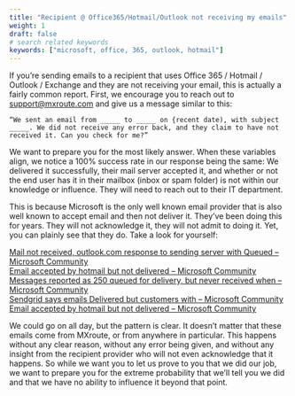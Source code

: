 ```yaml
---
title: "Recipient @ Office365/Hotmail/Outlook not receiving my emails"
weight: 1
draft: false
# search related keywords
keywords: ["microsoft, office, 365, outlook, hotmail"]
---
```


If you’re sending emails to a recipient that uses Office 365 / Hotmail / Outlook / Exchange and they are not receiving your email, this is actually a fairly common report. First, we encourage you to reach out to support@mxroute.com and give us a message similar to this:

    “We sent an email from _____ to _____ on {recent date), with subject _____. We did not receive any error back, and they claim to have not received it. Can you check for me?”

We want to prepare you for the most likely answer. When these variables align, we notice a 100% success rate in our response being the same: We delivered it successfully, their mail server accepted it, and whether or not the end user has it in their mailbox (inbox or spam folder) is not within our knowledge or influence. They will need to reach out to their IT department.

This is because Microsoft is the only well known email provider that is also well known to accept email and then not deliver it. They’ve been doing this for years. They will not acknowledge it, they will not admit to doing it. Yet, you can plainly see that they do. Take a look for yourself:

[Mail not received, outlook.com response to sending server with Queued – Microsoft Community](https://answers.microsoft.com/en-us/outlook_com/forum/all/mail-not-received-outlookcom-response-to-sending/fd4211a6-c8e6-41fb-a94e-8254706f2ec1)  
[Email accepted by hotmail but not delivered – Microsoft Community](https://answers.microsoft.com/en-us/outlook_com/forum/oemail-osend/email-accepted-by-hotmail-but-not-delivered/ae1a98c0-c3c3-4b03-b9a7-9311d036f35a)  
[Messages reported as 250 queued for delivery, but never received when – Microsoft Community](https://answers.microsoft.com/en-us/outlook_com/forum/oemail-osend/messages-reported-as-250-queued-for-delivery-but/f451cda5-ba7d-45ff-b643-501efe2413dc)  
[Sendgrid says emails Delivered but customers with – Microsoft Community](https://answers.microsoft.com/en-us/outlook_com/forum/oemail-osend/sendgrid-says-emails-delivered-but-customers-with/62de80ab-c006-4507-86d1-708d255c996d)  
[Email accepted by hotmail but not delivered – Microsoft Community](https://answers.microsoft.com/en-us/outlook_com/forum/oemail-osend/email-accepted-by-hotmail-but-not-delivered/83621726-60f8-46ce-9416-daf2385acca3)

We could go on all day, but the pattern is clear. It doesn’t matter that these emails come from MXroute, or from anywhere in particular. This happens without any clear reason, without any error being given, and without any insight from the recipient provider who will not even acknowledge that it happens. So while we want you to let us prove to you that we did our job, we want to prepare you for the extreme probability that we’ll tell you we did and that we have no ability to influence it beyond that point.

